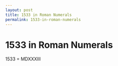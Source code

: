 ```yaml
---
layout: post
title: 1533 in Roman Numerals
permalink: 1533-in-roman-numerals
---
```


# 1533 in Roman Numerals

1533 = MDXXXIII
